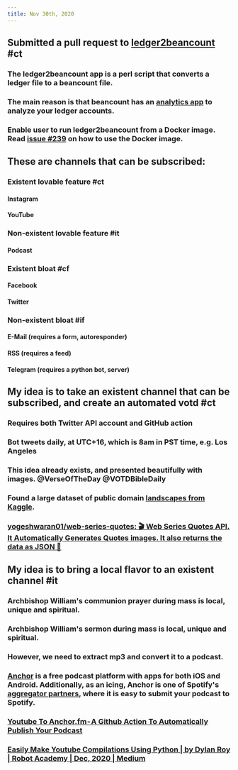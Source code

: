 ```yaml
---
title: Nov 30th, 2020
---
```


## Submitted a pull request to [ledger2beancount](https://github.com/beancount/ledger2beancount) #ct
### The ledger2beancount app is a perl script that converts a ledger file to a beancount file.
### The main reason is that beancount has an [analytics app](https://github.com/beancount/fava) to analyze your ledger accounts.
### Enable user to run ledger2beancount from a Docker image. Read [issue #239](https://github.com/beancount/ledger2beancount/issues/239) on how to use the Docker image.
## These are channels that can be subscribed:
### Existent lovable feature #ct
#### Instagram
#### YouTube
### Non-existent lovable feature #it
#### Podcast
### Existent bloat #cf
#### Facebook
#### Twitter
### Non-existent bloat #if
#### E-Mail (requires a form, autoresponder)
#### RSS (requires a feed)
#### Telegram (requires a python bot, server)
## My idea is to take an existent channel that can be subscribed, and create an automated votd #ct
### Requires both Twitter API account and GitHub action
### Bot tweets daily, at UTC+16, which is 8am in PST time, e.g. Los Angeles
### This idea already exists, and presented beautifully with images. @VerseOfTheDay @VOTDBibleDaily
### Found a large dataset of public domain [landscapes from Kaggle](https://www.kaggle.com/arnaud58/landscape-pictures).
### [yogeshwaran01/web-series-quotes: 🎬 Web Series Quotes API. It Automatically Generates Quotes images. It also returns the data as JSON 🎥](https://github.com/yogeshwaran01/web-series-quotes#generating-quotes-with-your-own-images)
## My idea is to bring a local flavor to an existent channel #it
### Archbishop William's communion prayer during mass is local, unique and spiritual.
### Archbishop William's sermon during mass is local, unique and spiritual.
### However, we need to extract mp3 and convert it to a podcast.
### [Anchor](https://anchor.fm) is a free podcast platform with apps for both iOS and Android. Additionally, as an icing, Anchor is one of Spotify's [aggregator partners](https://support.spotifyforpodcasters.com/hc/en-us/articles/360043487932-How-to-get-your-podcast-on-Spotify), where it is easy to submit your podcast to Spotify.
### [Youtube To Anchor.fm - A Github Action To Automatically Publish Your Podcast](https://hackernoon.com/youtube-to-anchorfm-a-github-action-to-automatically-publish-your-podcast-1y173w4j)
### [Easily Make Youtube Compilations Using Python | by Dylan Roy | Robot Academy | Dec, 2020 | Medium](https://medium.com/robotacademy/easily-make-youtube-compilations-using-python-6e07ae26a0f4)
